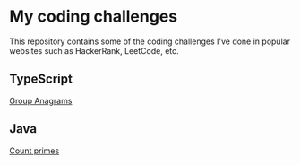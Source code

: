 # My coding challenges

This repository contains some of the coding challenges I've done in popular websites such as HackerRank, LeetCode, etc.

## TypeScript

[Group Anagrams](https://github.com/MatthiasGu/coding-challenges/tree/master/src/typescript/group-anagrams)

## Java
[Count primes](https://github.com/MatthiasGu/coding-challenges/tree/master/src/java/count-primes)
